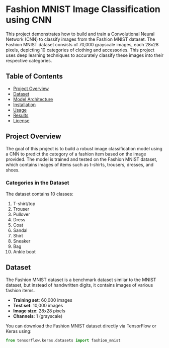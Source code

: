 # Fashion MNIST Image Classification using CNN

This project demonstrates how to build and train a Convolutional Neural Network (CNN) to classify images from the Fashion MNIST dataset. The Fashion MNIST dataset consists of 70,000 grayscale images, each 28x28 pixels, depicting 10 categories of clothing and accessories. This project uses deep learning techniques to accurately classify these images into their respective categories.

## Table of Contents
- [Project Overview](#project-overview)
- [Dataset](#dataset)
- [Model Architecture](#model-architecture)
- [Installation](#installation)
- [Usage](#usage)
- [Results](#results)
- [License](#license)

## Project Overview
The goal of this project is to build a robust image classification model using a CNN to predict the category of a fashion item based on the image provided. The model is trained and tested on the Fashion MNIST dataset, which contains images of items such as t-shirts, trousers, dresses, and shoes.

### Categories in the Dataset
The dataset contains 10 classes:
1. T-shirt/top
2. Trouser
3. Pullover
4. Dress
5. Coat
6. Sandal
7. Shirt
8. Sneaker
9. Bag
10. Ankle boot

## Dataset
The Fashion MNIST dataset is a benchmark dataset similar to the MNIST dataset, but instead of handwritten digits, it contains images of various fashion items.

- **Training set**: 60,000 images
- **Test set**: 10,000 images
- **Image size**: 28x28 pixels
- **Channels**: 1 (grayscale)

You can download the Fashion MNIST dataset directly via TensorFlow or Keras using:

```python
from tensorflow.keras.datasets import fashion_mnist
